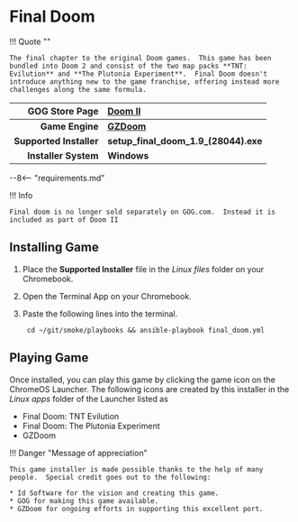 # Final Doom

!!! Quote ""

    The final chapter to the original Doom games.  This game has been bundled into Doom 2 and consist of the two map packs **TNT: Evilution** and **The Plutonia Experiment**.  Final Doom doesn't introduce anything new to the game franchise, offering instead more challenges along the same formula.

| GOG Store Page | [Doom II](https://www.gog.com/game/doom_ii) |
|--:|:--|
| **Game Engine** | **[GZDoom](https://zdoom.org/index)** |
| **Supported Installer** | **setup_final_doom_1.9_(28044).exe** |
| **Installer System** | **Windows** |

--8<-- "requirements.md"

!!! Info

    Final doom is no longer sold separately on GOG.com.  Instead it is included as part of Doom II

## Installing Game

1. Place the **Supported Installer** file in the *Linux files* folder on your Chromebook.
1. Open the Terminal App on your Chromebook.
1. Paste the following lines into the terminal.

        cd ~/git/smoke/playbooks && ansible-playbook final_doom.yml

## Playing Game

Once installed, you can play this game by clicking the game icon on the ChromeOS Launcher.  The following icons are created by this installer in the *Linux apps* folder of the Launcher listed as
    
* Final Doom: TNT Evilution
* Final Doom: The Plutonia Experiment
* GZDoom

!!! Danger "Message of appreciation"

    This game installer is made possible thanks to the help of many people.  Special credit goes out to the following:
    
    * Id Software for the vision and creating this game.
    * GOG for making this game available.
    * GZDoom for ongoing efforts in supporting this excellent port.